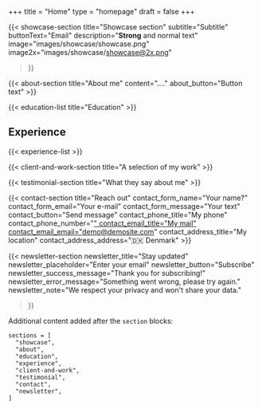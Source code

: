 +++
title =  "Home"
type = "homepage"
draft = false
+++


{{< showcase-section
    title="Showcase section"
    subtitle="Subtitle"
    buttonText="Email"
    description="<strong>Strong</strong> and normal text"
    image="images/showcase/showcase.png"
    image2x="images/showcase/showcase@2x.png"
 >}}


{{< about-section
    title="About me"
    content="...."
    about_button="Button text"
     >}}

{{< education-list
    title="Education" >}}

## Experience
{{< experience-list >}}
 

{{< client-and-work-section
    title="A selection of my work" >}} 

{{< testimonial-section
    title="What they say about me" >}}

{{< contact-section
    title="Reach out" 
    contact_form_name="Your name?"
    contact_form_email="Your e-mail"
    contact_form_message="Your text"
    contact_button="Send message"
    contact_phone_title="My phone"
    contact_phone_number="<a href='tel:+555 666 777'>"
    contact_email_title="My mail"
    contact_email_email="demo@demosite.com"
    contact_address_title="My location"
    contact_address_address="🇩🇰 Denmark" >}}

{{< newsletter-section 
    newsletter_title="Stay updated"
    newsletter_placeholder="Enter your email"
    newsletter_button="Subscribe"
    newsletter_success_message="Thank you for subscribing!"
    newsletter_error_message="Something went wrong, please try again."
    newsletter_note="We respect your privacy and won't share your data."
>}}

Additional content added after the `section` blocks:

```
sections = [
  "showcase",
  "about",
  "education",
  "experience",
  "client-and-work",
  "testimonial",
  "contact",
  "newsletter",
]
```